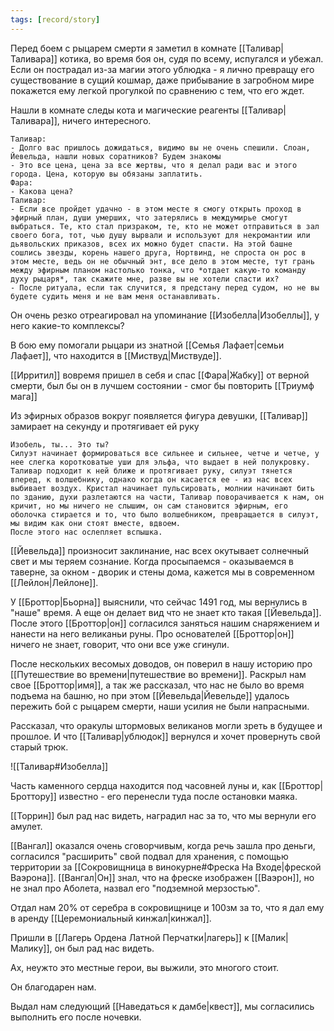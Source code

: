 ```yaml
---
tags: [record/story]
---
```

Перед боем с рыцарем смерти я заметил в комнате [[Таливар|Таливара]] котика, во время боя он, судя по всему, испугался и убежал. Если он пострадал из-за магии этого ублюдка - я лично превращу его существование в сущий кошмар, даже прибывание в загробном мире покажется ему легкой прогулкой по сравнению с тем, что его ждет.

Нашли в комнате следы кота и магические реагенты [[Таливар|Таливара]], ничего интересного.

```
Таливар:
- Долго вас пришлось дожидаться, видимо вы не очень спешили. Слоан, Йевельда, нашли новых соратников? Будем знакомы
- Это все цена, цена за все жертвы, что я делал ради вас и этого города. Цена, которую вы обязаны заплатить.  
Фара: 
- Какова цена?
Таливар:
- Если все пройдет удачно - в этом месте я смогу открыть проход в эфирный план, души умерших, что затерялись в междумирье смогут выбраться. Те, кто стал призраком, те, кто не может отправиться в зал своего бога, тот, чью душу вырвали и используют для некромантии или дьявольских приказов, всех их можно будет спасти. На этой башне сошлись звезды, корень нашего друга, Нортвинд, не спроста он рос в этом месте, ведь он не обычный энт, все дело в этом месте, тут грань между эфирным планом настолько тонка, что *отдает какую-то команду духу рыцаря*, так скажите мне, разве вы не хотели спасти их?
- После ритуала, если так случится, я предстану перед судом, но не вы будете судить меня и не вам меня останавливать.
```

Он очень резко отреагировал на упоминание [[Изобелла|Изобеллы]], у него какие-то комплексы?

В бою ему помогали рыцари из знатной [[Семья Лафает|семьи Лафает]], что находится в [[Миствуд|Миствуде]].

[[Ирритил]] вовремя пришел в себя и спас [[Фара|Жабку]] от верной смерти, был бы он в лучшем состоянии - смог бы повторить [[Триумф мага]]

Из эфирных образов вокруг появляется фигура девушки, [[Таливар]] замирает на секунду и протягивает ей руку

```
Изобель, ты... Это ты?
Силуэт начинает формироваться все сильнее и сильнее, четче и четче, у нее слегка коротковатые уши для эльфа, что выдает в ней полукровку.
Таливар подходит к ней ближе и протягивает руку, силуэт тянется вперед, к волшебнику, однако когда он касается ее - из нас всех выбивает воздух. Кристал начинает пульсировать, молнии начинают бить по зданию, духи разлетаются на части, Таливар поворачивается к нам, он кричит, но мы ничего не слышим, он сам становится эфирным, его оболочка стирается и то, что было волшебником, превращается в силуэт, мы видим как они стоят вместе, вдвоем.
После этого нас ослепляет вспышка.
```

[[Йевельда]] произносит заклинание, нас всех окутывает солнечный свет и мы теряем сознание. Когда просыпаемся - оказываемся в таверне, за окном - дворик и стены дома, кажется мы в современном [[Лейлон|Лейлоне]].

У [[Броттор|Бьорна]] выяснили, что сейчас 1491 год, мы вернулись в "наше" время. А еще он делает вид что не знает кто такая [[Йевельда]]. После этого [[Броттор|он]] согласился заняться нашим снаряжением и нанести на него великаньи руны. Про основателей [[Броттор|он]] ничего не знает, говорит, что они все уже сгинули.

После нескольких весомых доводов, он поверил в нашу историю про [[Путешествие во времени|путешествие во времени]]. Раскрыл нам свое [[Броттор|имя]], а так же рассказал, что нас не было во время подъема на башню, но при этом [[Йевельда|Йевельде]] удалось пережить бой с рыцарем смерти, наши усилия не были напрасными.  

Рассказал, что оракулы штормовых великанов могли зреть в будущее и прошлое. И что [[Таливар|ублюдок]] вернулся и хочет провернуть свой старый трюк.

![[Таливар#Изобелла]]

Часть каменного сердца находится под часовней луны и, как [[Броттор|Броттору]] известно - его перенесли туда после остановки маяка.

[[Торрин]] был рад нас видеть, наградил нас за то, что мы вернули его амулет.

[[Вангал]] оказался очень сговорчивым, когда речь зашла про деньги, согласился "расширить" свой подвал для хранения, с помощью территории за [[Сокровищница в винокурне#Фреска На Входе|фреской Ваэрона]]. [[Вангал|Он]] знал, что на фреске изображен [[Ваэрон]], но не знал про Аболета, назвал его "подземной мерзостью".

Отдал нам 20% от серебра в сокровищнице и 100зм за то, что я дал ему в аренду [[Церемониальный кинжал|кинжал]].

Пришли в [[Лагерь Ордена Латной Перчатки|лагерь]] к [[Малик|Малику]], он был рад нас видеть.

Ах, неужто это местные герои, вы выжили, это многого стоит.

Он благодарен нам.

Выдал нам следующий [[Наведаться к дамбе|квест]], мы согласились выполнить его после ночевки.

